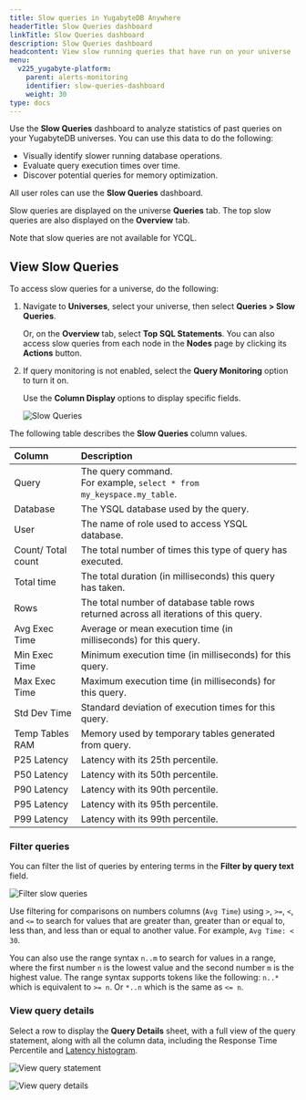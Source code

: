 ```yaml
---
title: Slow queries in YugabyteDB Anywhere
headerTitle: Slow Queries dashboard
linkTitle: Slow Queries dashboard
description: Slow Queries dashboard
headcontent: View slow running queries that have run on your universe
menu:
  v225_yugabyte-platform:
    parent: alerts-monitoring
    identifier: slow-queries-dashboard
    weight: 30
type: docs
---
```


Use the **Slow Queries** dashboard to analyze statistics of past queries on your YugabyteDB universes. You can use this data to do the following:

- Visually identify slower running database operations.
- Evaluate query execution times over time.
- Discover potential queries for memory optimization.

All user roles can use the **Slow Queries** dashboard.

Slow queries are displayed on the universe **Queries** tab. The top slow queries are also displayed on the **Overview** tab.

Note that slow queries are not available for YCQL.

## View Slow Queries

To access slow queries for a universe, do the following:

1. Navigate to **Universes**, select your universe, then select **Queries > Slow Queries**.

    Or, on the **Overview** tab, select **Top SQL Statements**. You can also access slow queries from each node in the **Nodes** page by clicking its **Actions** button.

1. If query monitoring is not enabled, select the **Query Monitoring** option to turn it on.

    Use the **Column Display** options to display specific fields.

    ![Slow Queries](/images/yp/alerts-monitoring/slow-queries/selecting-columns.png)

The following table describes the **Slow Queries** column values.

| Column | Description |
| :----- | :---------- |
| Query | The query command.<br>For example, `select * from my_keyspace.my_table`. |
| Database | The YSQL database used by the query. |
| User | The name of role used to access YSQL database. |
| Count/ Total count | The total number of times this type of query has executed. |
| Total time | The total duration (in milliseconds) this query has taken. |
| Rows | The total number of database table rows returned across all iterations of this query. |
| Avg Exec Time | Average or mean execution time (in milliseconds) for this query. |
| Min Exec Time | Minimum execution time (in milliseconds) for this query. |
| Max Exec Time | Maximum execution time (in milliseconds) for this query. |
| Std Dev Time | Standard deviation of execution times for this query. |
| Temp Tables RAM | Memory used by temporary tables generated from query. |
| P25 Latency | Latency with its 25th percentile. |
| P50 Latency | Latency with its 50th percentile. |
| P90 Latency | Latency with its 90th percentile. |
| P95 Latency | Latency with its 95th percentile. |
| P99 Latency | Latency with its 99th percentile. |

### Filter queries

You can filter the list of queries by entering terms in the **Filter by query text** field.

![Filter slow queries](/images/yp/alerts-monitoring/slow-queries/search-dropdown-options.png)

Use filtering for comparisons on numbers columns (`Avg Time`) using `>`, `>=`, `<`, and `<=` to search for values that are greater than, greater than or equal to, less than, and less than or equal to another value. For example, `Avg Time: < 30`.

You can also use the range syntax `n..m` to search for values in a range, where the first number `n` is the lowest value and the second number `m` is the highest value. The range syntax supports tokens like the following: `n..*` which is equivalent to `>= n`. Or `*..n` which is the same as `<= n`.

### View query details

Select a row to display the **Query Details** sheet, with a full view of the query statement, along with all the column data, including the Response Time Percentile and [Latency histogram](../../../yugabyte-platform/alerts-monitoring/latency-histogram/).

![View query statement](/images/yp/alerts-monitoring/slow-queries/query-info-panel.png)

![View query details](/images/yp/alerts-monitoring/slow-queries/query-details-panel.png)
